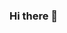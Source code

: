 ### Hi there 👋

<!--
**tantran24/tantran24** is a ✨ _special_ ✨ repository because its `README.md` (this file) appears on your GitHub profile.

Here are some ideas to get you started:

- 🔭 I’m currently working on UIT
- 🌱 I’m currently learning Computer Science
- 📫 How to reach me: https://youtu.be/dQw4w9WgXcQ
- ⚡ Fun fact: Tư bản không thể xuất hiện từ lưu thông và cũng không thể xuất hiện ở bên ngoài lưu thông. Nó phải xuất hiện trong lưu thông và đồng thời không phải trong lưu thông.
<!---
-->
